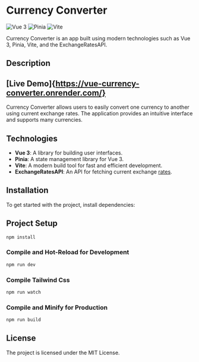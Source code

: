 # Currency Converter

![Vue 3](https://img.shields.io/badge/-Vue%203-blue?style=flat-square&logo=vuedotjs)
![Pinia](https://img.shields.io/badge/-Pinia-purple?style=flat-square&logo=pinia)
![Vite](https://img.shields.io/badge/-Vite-green?style=flat-square&logo=vite)

Currency Converter is an app built using modern technologies such as Vue 3, Pinia, Vite, and the ExchangeRatesAPI.

## Description

## [Live Demo]{https://vue-currency-converter.onrender.com/}

Currency Converter allows users to easily convert one currency to another using current exchange rates. The application provides an intuitive interface and supports many currencies.

## Technologies

- **Vue 3**: A library for building user interfaces.
- **Pinia**: A state management library for Vue 3.
- **Vite**: A modern build tool for fast and efficient development.
- **ExchangeRatesAPI**: An API for fetching current exchange [rates](https://api.exchangeratesapi.net).

## Installation

To get started with the project, install dependencies:

## Project Setup

```sh
npm install
```

### Compile and Hot-Reload for Development

```sh
npm run dev
```

### Compile Tailwind Css

```sh
npm run watch
```

### Compile and Minify for Production

```sh
npm run build
```

## License

The project is licensed under the MIT License.
